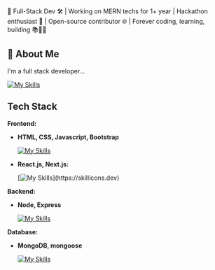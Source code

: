 👋 Full-Stack Dev 🛠️ | Working on MERN techs for 1+ year | Hackathon enthusiast 🚀 | Open-source contributor 🌐 | Forever coding, learning, building 📚👨‍💻


## 🚀 About Me
I'm a full stack developer...

  [![My Skills](https://skillicons.dev/icons?i=mongodb,express,react,nodejs)](https://skillicons.dev)


## Tech Stack

**Frontend:** 

- **HTML, CSS, Javascript, Bootstrap**

  [![My Skills](https://skillicons.dev/icons?i=html,css,js,bootstrap)](https://skillicons.dev)

- **React.js, Next.js:** 

   [![My Skills](https://skillicons.dev/icons?i=react,nextjs,)](https://skillicons.dev)


**Backend:** 

- **Node, Express**

  [![My Skills](https://skillicons.dev/icons?i=nodejs,expressjs,npm)](https://skillicons.dev)

**Database:** 

- **MongoDB, mongoose**

  [![My Skills](https://skillicons.dev/icons?i=mongodb,mongoose)](https://skillicons.dev)

